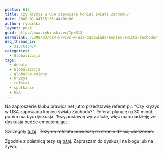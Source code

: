 ```yaml
---
postid: 613
title: Czy kryzys w USA zapowiada koniec świata Zachodu?
date: 2008-03-04T15:36:44+00:00
author: rybinski
layout: post
guid: http://www.rybinski.eu/?p=613
permalink: /2008/03/czy-kryzys-w-usa-zapowiada-koniec-swiata-zachodu/
dsq_thread_id:
  - 3157613424
categories:
  - Globalizacja
tags:
  - debata
  - Globalizacja
  - globalne-zmiany
  - kryzys
  - referat
  - spotkanie
  - USA
---
```

Na zaproszenie klubu prawica.net jutro przedstawię referat p.t. “Czy kryzys w USA zapowiada koniec świata Zachodu?”. Referat planuję na 30 minut, potem ma być dyskusja. Tezy postawię wyraziście, więc mam nadzieję że dyskusja będzie emocjonująca.

Szczególy [tutaj](http://prawica.net/node/10754) . <strike>Tezy do referatu powieszę na stronie dzisiaj wieczorem.</strike>

Zgodnie z obietnicą tezy są [tutaj](http://www.rybinski.eu/resources/non-modules.d/dispatcher/dispatch.php?id=2317). Zapraszam do dyskusji na blogu lub na żywo.
